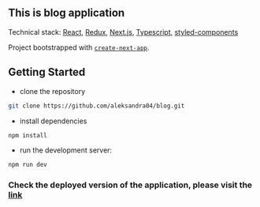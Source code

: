 ## This is blog application

Technical stack: [React](https://reactjs.org/), [Redux](https://redux.js.org/), [Next.js](https://nextjs.org/), [Typescript](https://www.typescriptlang.org/), [styled-components](https://styled-components.com/)

Project bootstrapped with [`create-next-app`](https://github.com/vercel/next.js/tree/canary/packages/create-next-app).

## Getting Started

- clone the repository

```bash
git clone https://github.com/aleksandra04/blog.git
```

- install dependencies

```bash
npm install
```

- run the development server:

```bash
npm run dev
```

### Check the deployed version of the application, please visit the [link](http://)